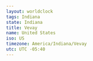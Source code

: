 ```yaml
---
layout: worldclock
tags: Indiana
state: Indiana
title: Vevay
name: United States
iso: US
timezone: America/Indiana/Vevay
utc: UTC -05:40
---
```


